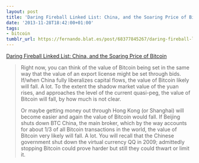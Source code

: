 ```yaml
---
layout: post
title: 'Daring Fireball Linked List: China, and the Soaring Price of Bitcoin'
date: '2013-11-28T18:42:00+01:00'
tags:
- bitcoin
tumblr_url: https://fernando.blat.es/post/68377845267/daring-fireball-linked-list-china-and-the
---
```

[Daring Fireball Linked List: China, and the Soaring Price of Bitcoin](http://daringfireball.net/linked/2013/11/28/china-bitcoid)  

> Right now, you can think of the value of Bitcoin being set in the same way that the value of an export license might be set through bids. If/when China fully liberalizes capital flows, the value of Bitcoin likely will fall. A lot. To the extent the shadow market value of the yuan rises, and approaches the level of the current quasi-peg, the value of Bitcoin will fall, by how much is not clear.
> 
> Or maybe getting money out through Hong Kong (or Shanghai) will become easier and again the value of Bitcoin would fall. If Beijing shuts down BTC China, the main broker, which by the way accounts for about 1/3 of all Bitcoin transactions in the world, the value of Bitcoin very likely will fall. A lot. You will recall that the Chinese government shut down the virtual currency QQ in 2009; admittedly stopping Bitcoin could prove harder but still they could thwart or limit it.
